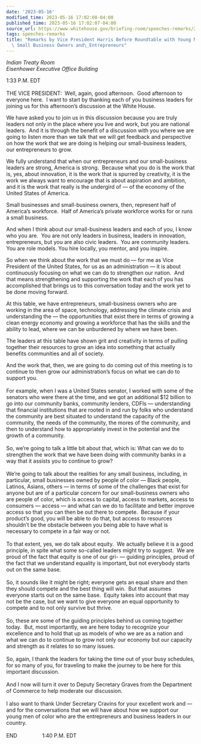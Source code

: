 ```yaml
---
date: '2023-05-16'
modified_time: 2023-05-16 17:02:08-04:00
published_time: 2023-05-16 17:02:07-04:00
source_url: https://www.whitehouse.gov/briefing-room/speeches-remarks/2023/05/16/remarks-by-vice-president-harris-before-roundtable-with-young-men-of-color-small-business-owners-and-entrepreneurs/
tags: speeches-remarks
title: "Remarks by Vice President Harris Before Roundtable with Young Men of Color\
  \ Small Business Owners and\_Entrepreneurs"
---
```

 
*Indian Treaty Room  
*Eisenhower Executive Office Building**

1:33 P.M. EDT  
   
THE VICE PRESIDENT:  Well, again, good afternoon.  Good afternoon to
everyone here.  I want to start by thanking each of you business leaders
for joining us for this afternoon’s discussion at the White House.  
  
We have asked you to join us in this discussion because you are truly
leaders not only in the place where you live and work, but you are
national leaders.  And it is through the benefit of a discussion with
you where we are going to listen more than we talk that we will get
feedback and perspective on how the work that we are doing is helping
our small-business leaders, our entrepreneurs to grow.  
  
We fully understand that when our entrepreneurs and our small-business
leaders are strong, America is strong.  Because what you do is the work
that is, yes, about innovation, it is the work that is spurred by
creativity, it is the work we always want to encourage that is about
aspiration and ambition, and it is the work that really is the undergird
of — of the economy of the United States of America.  
  
Small businesses and small-business owners, then, represent half of
America’s workforce.  Half of America’s private workforce works for or
runs a small business.  
  
And when I think about our small-business leaders and each of you, I
know who you are.  You are not only leaders in business, leaders in
innovation, entrepreneurs, but you are also civic leaders.  You are
community leaders.  You are role models. You hire locally, you mentor,
and you inspire.  
  
So when we think about the work that we must do — for me as Vice
President of the United States, for us as an administration — it is
about continuously focusing on what we can do to strengthen our nation. 
And that means strengthening and supporting the work that each of you
has accomplished that brings us to this conversation today and the work
yet to be done moving forward.  
  
At this table, we have entrepreneurs, small-business owners who are
working in the area of space, technology, addressing the climate crisis
and understanding the — the opportunities that exist there in terms of
growing a clean energy economy and growing a workforce that has the
skills and the ability to lead, where we can be unburdened by where we
have been.  
  
The leaders at this table have shown grit and creativity in terms of
pulling together their resources to grow an idea into something that
actually benefits communities and all of society.  
  
And the work that, then, we are going to do coming out of this meeting
is to continue to then grow our administration’s focus on what we can do
to support you.  
   
For example, when I was a United States senator, I worked with some of
the senators who were there at the time, and we got an additional $12
billion to go into our community banks, community lenders, CDFIs —
understanding that financial institutions that are rooted in and run by
folks who understand the community are best situated to understand the
capacity of the community, the needs of the community, the mores of the
community, and then to understand how to appropriately invest in the
potential and the growth of a community.  
   
So, we’re going to talk a little bit about that, which is: What can we
do to strengthen the work that we have been doing with community banks
in a way that it assists you to continue to grow?   
   
We’re going to talk about the realities for any small business,
including, in particular, small businesses owned by people of color —
Black people, Latinos, Asians, others — in terms of some of the
challenges that exist for anyone but are of a particular concern for our
small-business owners who are people of color, which is access to
capital, access to markets, access to consumers — access — and what can
we do to facilitate and better improve access so that you can then be
out there to compete.  Because if your product’s good, you will be able
to do that, but access to resources shouldn’t be the obstacle between
you being able to have what is necessary to compete in a fair way or
not.  
   
To that extent, yes, we do talk about equity.  We actually believe it is
a good principle, in spite what some so-called leaders might try to
suggest.  We are proud of the fact that equity is one of our gri- —
guiding principles, proud of the fact that we understand equality is
important, but not everybody starts out on the same base.   
   
So, it sounds like it might be right; everyone gets an equal share and
then they should compete and the best thing will win.  But that assumes
everyone starts out on the same base.  Equity takes into account that
may not be the case, but we want to give everyone an equal opportunity
to compete and to not only survive but thrive.  
   
So, these are some of the guiding principles behind us coming together
today.  But, most importantly, we are here today to recognize your
excellence and to hold that up as models of who we are as a nation and
what we can do to continue to grow not only our economy but our capacity
and strength as it relates to so many issues.  
   
So, again, I thank the leaders for taking the time out of your busy
schedules, for so many of you, for traveling to make the journey to be
here for this important discussion.   
   
And I now will turn it over to Deputy Secretary Graves from the
Department of Commerce to help moderate our discussion.   
   
I also want to thank Under Secretary Cravins for your excellent work and
— and for the conversations that we will have about how we support our
young men of color who are the entrepreneurs and business leaders in our
country.  
   
END                 1:40 P.M. EDT  
  
